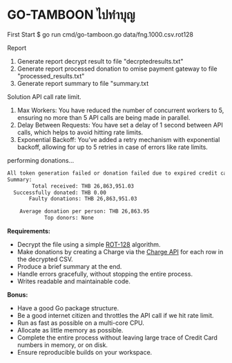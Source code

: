 # GO-TAMBOON ไปทำบุญ

First Start 
$ go run cmd/go-tamboon.go data/fng.1000.csv.rot128

Report
1. Generate report decrypt result to file "decrptedresults.txt"
2. Generate report processed donation to omise payment gateway to file "processed_results.txt"
3. Generate report summary to file "summary.txt

Solution API call rate limit.
1. Max Workers: You have reduced the number of concurrent workers to 5, ensuring no more than 5 API calls are being made in parallel.
2. Delay Between Requests: You have set a delay of 1 second between API calls, which helps to avoid hitting rate limits.
3. Exponential Backoff: You’ve added a retry mechanism with exponential backoff, allowing for up to 5 retries in case of errors like rate limits.

performing donations...
```sh
All token generation failed or donation failed due to expired credit card.
Summary:
        Total received: THB 26,863,951.03
  Successfully donated: THB 0.00
       Faulty donations: THB 26,863,951.03

    Average donation per person: THB 26,863.95
            Top donors: None
```

**Requirements:**

* Decrypt the file using a simple [ROT-128][2] algorithm.
* Make donations by creating a Charge via the [Charge API][0] for each row in the
  decrypted CSV.
* Produce a brief summary at the end.
* Handle errors gracefully, without stopping the entire process.
* Writes readable and maintainable code.

**Bonus:**

* Have a good Go package structure.
* Be a good internet citizen and throttles the API call if we hit rate limit.
* Run as fast as possible on a multi-core CPU.
* Allocate as little memory as possible.
* Complete the entire process without leaving large trace of Credit Card numbers
  in memory, or on disk.
* Ensure reproducible builds on your workspace.

 [0]: https://www.omise.co/charges-api
 [1]: https://en.wikipedia.org/wiki/Caesar_cipher
 [2]: https://play.golang.org/p/dCWYyWPHwj4
